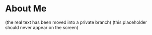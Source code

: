# About Me

(the real text has been moved into a private branch)
(this placeholder should never appear on the screen)
